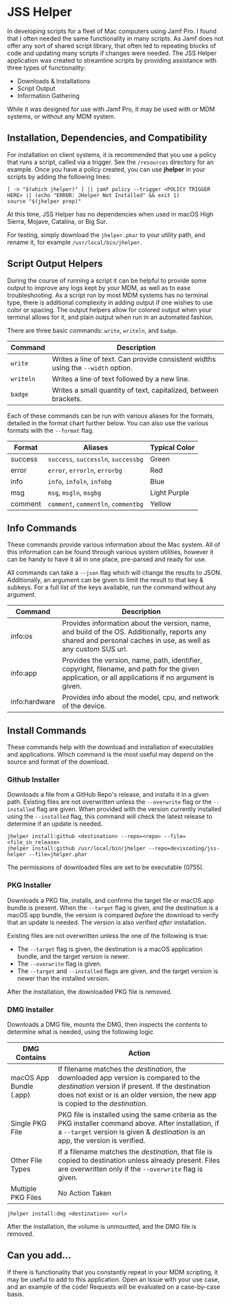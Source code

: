 # JSS Helper
In developing scripts for a fleet of Mac computers using Jamf Pro.  I found that I often needed the same functionality in many scripts.  As Jamf does not offer any sort of shared script library, that often led to repeating blocks of code and updating many scripts if changes were needed. The JSS Helper application was created to streamline scripts by providing assistance with three types of functionality:

* Downloads & Installations
* Script Output
* Information Gathering

While it was designed for use with Jamf Pro, it may be used with or MDM systems, or without any MDM system.

## Installation, Dependencies, and Compatibility

For installation on client systems, it is recommended that you use a policy that runs a script, called via a trigger.  See the `/resources` directory for an example.  Once you have a policy created, you can use **jhelper** in your scripts by adding the following lines:

    [ -n "$(which jhelper)" ] || jamf policy --trigger <POLICY TRIGGER HERE> || (echo "ERROR: JHelper Not Installed" && exit 1)
    source "$(jhelper prep)"

At this time, JSS Helper has no dependencies when used in macOS High Sierra, Mojave, Catalina, or Big Sur.  

For testing, simply download the `jhelper.phar` to your utility path, and rename it, for example `/usr/local/bin/jhelper`.

## Script Output Helpers

During the course of running a script it can be helpful to provide some output to improve any logs kept by your MDM, as well as to ease troubleshooting.   As a script run by most MDM systems has no terminal type, there is additional complexity in adding output if one wishes to use color or spacing.  The output helpers allow for colored output when your terminal allows for it, and plain output when run in an automated fashion.  

There are three basic commands: `write`, `writeln`, and `badge`.

| Command  | Description |
|--|--|
| `write` | Writes a line of text.  Can provide consistent widths using the `--width` option. |
| `writeln` | Writes a line of text followed by a new line. |
| `badge` | Writes a small quantity of text, capitalized, between brackets. |

Each of these commands can be run with various aliases for the formats, detailed in the format chart further below. You can also use the various formats with the `--format` flag.

| Format | Aliases | Typical Color |
|--|--|--|   
| success | `success`, `successln`, `successbg` | Green |
| error | `error`, `errorln`, `errorbg` | Red |
| info | `info`, `infoln`, `infobg` | Blue |
| msg | `msg`, `msgln`, `msgbg` | Light Purple |
| comment | `comment`, `commentln`, `commentbg` | Yellow |


## Info Commands
These commands provide various information about the Mac system. All of this information can be found through various system utilities, however it can be handy to have it all in one place, pre-parsed and ready for use.

All commands can take a `--json` flag which will change the results to JSON.  Additionally, an argument can be given to limit the result to that key & subkeys.  For a full list of the keys available, run the command without any argument.

| Command | Description |
|--|--|
| info:os | Provides information about the version, name, and build of the OS.  Additionally, reports any shared and personal caches in use, as well as any custom SUS url. |
| info:app | Provides the version, name, path, identifier, copyright, filename, and path for the given application, or all applications if no argument is given. |
| info:hardware | Provides info about the model, cpu, and network of the device. |

## Install Commands
These commands help with the download and installation of executables and applications.  Which command is the most useful may depend on the source and format of the download.

### Github Installer
Downloads a file from a GitHub Repo's release, and installs it in a given path.  Existing files are not overwritten unless the `--overwrite` flag or the `--installed` flag are given. When provided with the version currently installed using the `--installed` flag, this command will check the latest release to determine if an update is needed.

    jhelper install:github <destination> --repo=<repo> --file=<file_in_release>
    jhelper install:github /usr/local/bin/jhelper --repo=deviscoding/jss-helper --file=jhelper.phar

The permissions of downloaded files are set to be executable (0755).

### PKG Installer
Downloads a PKG file, installs, and confirms the target file or macOS app bundle is present. When the `--target` flag is given, and the destination is a macOS app bundle, the version is compared _before_ the download to verify that an update is needed.  The version is also verified _after_ installation.

Existing files are not overwritten unless the one of the following is true:

* The `--target` flag is given, the destination is a macOS application bundle, and the target version is newer.
* The `--overwrite` flag is given.
* The `--target` and `--installed` flags are given, and the target version is newer than the installed version.

After the installation, the downloaded PKG file is removed.

### DMG Installer
Downloads a DMG file, mounts the DMG, then inspects the contents to determine what is needed, using the following logic

| DMG Contains | Action |
|--|--|
| macOS App Bundle (.app) | If filename matches the _destination_, the downloaded app version is compared to the _destination_ version if present. If the destination does not exist or is an older version, the new app is copied to the _destination_. |
| Single PKG File | PKG file is installed using the same criteria as the PKG installer command above. After installation, if a `--target` version is given & _destination_ is an app, the version is verified. |
| Other File Types | If a filename matches the _destination_, that file is copied to destination unless already present.  Files are overwritten only if the `--overwrite` flag is given. |
| Multiple PKG Files | No Action Taken |

    jhelper install:dmg <destination> <url>

After the installation, the volume is unmounted, and the DMG file is removed.

## Can you add...
If there is functionality that you constantly repeat in your MDM scripting, it may be useful to add to this application.  Open an issue with your use case, and an example of the code! Requests will be evaluated on a case-by-case basis.

